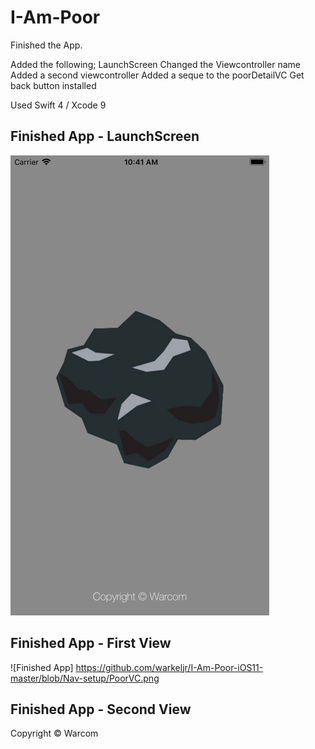 # I-Am-Poor
Finished the App.

Added the following;
LaunchScreen
Changed the Viewcontroller name
Added a second viewcontroller
Added a seque to the poorDetailVC
Get back button installed

Used Swift 4 / Xcode 9

## Finished App - LaunchScreen
![Finished App](https://github.com/warkeljr/I-Am-Poor-iOS11-master/blob/Nav-setup/Poor-LaunchScreen.png)

## Finished App - First View
![Finished App] https://github.com/warkeljr/I-Am-Poor-iOS11-master/blob/Nav-setup/PoorVC.png

## Finished App - Second View



Copyright © Warcom
